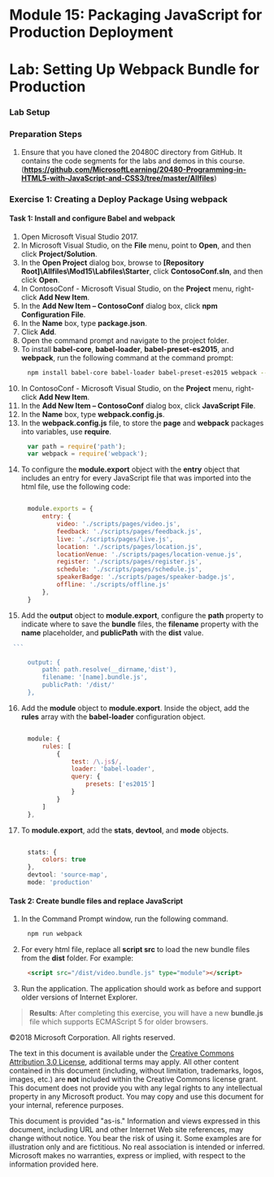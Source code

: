 # Module 15: Packaging JavaScript for Production Deployment

# Lab: Setting Up Webpack Bundle for Production

### Lab Setup

### Preparation Steps

1.	Ensure that you have cloned the 20480C directory from GitHub. It contains the code segments for the labs and demos in this course. (**https://github.com/MicrosoftLearning/20480-Programming-in-HTML5-with-JavaScript-and-CSS3/tree/master/Allfiles**)

### Exercise 1: Creating a Deploy Package Using webpack

#### Task 1: Install and configure Babel and webpack

1.	Open Microsoft Visual Studio 2017.
2.	In Microsoft Visual Studio, on the **File** menu, point to **Open**, and then click **Project/Solution**.
3.	In the **Open Project** dialog box, browse to **[Repository Root]\Allfiles\Mod15\Labfiles\Starter**, click **ContosoConf.sln**, and then click **Open**.
4.	In ContosoConf - Microsoft Visual Studio, on the **Project** menu, right-click **Add New Item**.
5.	In the **Add New Item – ContosoConf** dialog box, click **npm Configuration File**.
6.	In the **Name** box, type **package.json**.
7.	Click **Add**.
8.  Open the command prompt and navigate to the project folder.
9.  To install **babel-core**, **babel-loader**, **babel-preset-es2015**, and **webpack**, run the following command at the command prompt:
   ```bash
        npm install babel-core babel-loader babel-preset-es2015 webpack --save-dev
   ```
10. In ContosoConf - Microsoft Visual Studio, on the **Project** menu, right-click **Add New Item**.
11. In the **Add New Item – ContosoConf** dialog box, click **JavaScript File**.
12. In the **Name** box, type **webpack.config.js**.
13. In the **webpack.config.js** file, to store the **page** and **webpack** packages into variables, use **require**.
   ```javascript
        var path = require('path');
        var webpack = require('webpack');
   ```
14. To configure the **module.export** object with the **entry** object that includes an entry for every JavaScript file that was imported into the html file, use the following code:
   ```javascript

        module.exports = {
            entry: {
                video: './scripts/pages/video.js',
                feedback: './scripts/pages/feedback.js',
                live: './scripts/pages/live.js',
                location: './scripts/pages/location.js',
                locationVenue: './scripts/pages/location-venue.js',
                register: './scripts/pages/register.js',
                schedule: './scripts/pages/schedule.js',
                speakerBadge: './scripts/pages/speaker-badge.js',
                offline: './scripts/offline.js'
            },
        }
   ```
15. Add the **output** object to **module.export**, configure the **path** property to indicate where to save the **bundle** files, the **filename** property with the **name** placeholder, and **publicPath** with the **dist** value.
   ```javascript
    ```

        output: {
            path: path.resolve(__dirname,'dist'),
            filename: '[name].bundle.js',
            publicPath: '/dist/'
        },
   ```
16. Add the **module** object to **module.export**. Inside the object, add the **rules** array with the **babel-loader** configuration object.
   ```javascript

        module: {
            rules: [
                {
                    test: /\.js$/,
                    loader: 'babel-loader',
                    query: {
                        presets: ['es2015']
                    }
                }
            ]
        },
   ```
17. To **module.export**, add the **stats**, **devtool**, and **mode** objects.
   ```javascript

        stats: {
            colors: true
        },
        devtool: 'source-map',
        mode: 'production'
   ```

#### Task 2: Create bundle files and replace JavaScript

1.  In the Command Prompt window, run the following command.
   ```bash
        npm run webpack
   ```
2.  For every html file, replace all **script src** to load the new bundle files from the **dist** folder. For example:
   ```html
        <script src="/dist/video.bundle.js" type="module"></script>
   ```
3.  Run the application. The application should work as before and support older versions of Internet Explorer.

>**Results**: After completing this exercise, you will have a new **bundle.js** file which supports ECMAScript 5 for older browsers.


©2018 Microsoft Corporation. All rights reserved.

The text in this document is available under the  [Creative Commons Attribution 3.0 License](https://creativecommons.org/licenses/by/3.0/legalcode), additional terms may apply. All other content contained in this document (including, without limitation, trademarks, logos, images, etc.) are  **not**  included within the Creative Commons license grant. This document does not provide you with any legal rights to any intellectual property in any Microsoft product. You may copy and use this document for your internal, reference purposes.

This document is provided &quot;as-is.&quot; Information and views expressed in this document, including URL and other Internet Web site references, may change without notice. You bear the risk of using it. Some examples are for illustration only and are fictitious. No real association is intended or inferred. Microsoft makes no warranties, express or implied, with respect to the information provided here.
